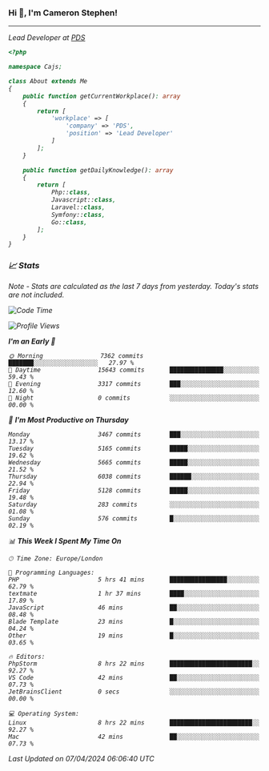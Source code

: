 ### Hi 👋, I'm Cameron Stephen!
<hr>
<p><em>Lead Developer at <a href="https://prindatasolutions.co.uk">PDS</a></p>


```php
<?php

namespace Cajs;

class About extends Me
{
    public function getCurrentWorkplace(): array
    {
        return [
            'workplace' => [
                'company' => 'PDS',
                'position' => 'Lead Developer'
            ]
        ];
    }

    public function getDailyKnowledge(): array
    {
        return [
            Php::class,
            Javascript::class,
            Laravel::class,
            Symfony::class,
            Go::class,
        ];
    }
}
```

### 📈 Stats
<p><em>Note - Stats are calculated as the last 7 days from yesterday. Today's stats are not included.</em></p>


<!--START_SECTION:waka-->
![Code Time](http://img.shields.io/badge/Code%20Time-3%2C755%20hrs%2019%20mins-blue)

![Profile Views](http://img.shields.io/badge/Profile%20Views-0-blue)

**I'm an Early 🐤** 

```text
🌞 Morning                7362 commits        ███████░░░░░░░░░░░░░░░░░░   27.97 % 
🌆 Daytime                15643 commits       ███████████████░░░░░░░░░░   59.43 % 
🌃 Evening                3317 commits        ███░░░░░░░░░░░░░░░░░░░░░░   12.60 % 
🌙 Night                  0 commits           ░░░░░░░░░░░░░░░░░░░░░░░░░   00.00 % 
```
📅 **I'm Most Productive on Thursday** 

```text
Monday                   3467 commits        ███░░░░░░░░░░░░░░░░░░░░░░   13.17 % 
Tuesday                  5165 commits        █████░░░░░░░░░░░░░░░░░░░░   19.62 % 
Wednesday                5665 commits        █████░░░░░░░░░░░░░░░░░░░░   21.52 % 
Thursday                 6038 commits        ██████░░░░░░░░░░░░░░░░░░░   22.94 % 
Friday                   5128 commits        █████░░░░░░░░░░░░░░░░░░░░   19.48 % 
Saturday                 283 commits         ░░░░░░░░░░░░░░░░░░░░░░░░░   01.08 % 
Sunday                   576 commits         █░░░░░░░░░░░░░░░░░░░░░░░░   02.19 % 
```


📊 **This Week I Spent My Time On** 

```text
🕑︎ Time Zone: Europe/London

💬 Programming Languages: 
PHP                      5 hrs 41 mins       ████████████████░░░░░░░░░   62.79 % 
textmate                 1 hr 37 mins        ████░░░░░░░░░░░░░░░░░░░░░   17.89 % 
JavaScript               46 mins             ██░░░░░░░░░░░░░░░░░░░░░░░   08.48 % 
Blade Template           23 mins             █░░░░░░░░░░░░░░░░░░░░░░░░   04.24 % 
Other                    19 mins             █░░░░░░░░░░░░░░░░░░░░░░░░   03.65 % 

🔥 Editors: 
PhpStorm                 8 hrs 22 mins       ███████████████████████░░   92.27 % 
VS Code                  42 mins             ██░░░░░░░░░░░░░░░░░░░░░░░   07.73 % 
JetBrainsClient          0 secs              ░░░░░░░░░░░░░░░░░░░░░░░░░   00.00 % 

💻 Operating System: 
Linux                    8 hrs 22 mins       ███████████████████████░░   92.27 % 
Mac                      42 mins             ██░░░░░░░░░░░░░░░░░░░░░░░   07.73 % 
```


 Last Updated on 07/04/2024 06:06:40 UTC
<!--END_SECTION:waka-->
